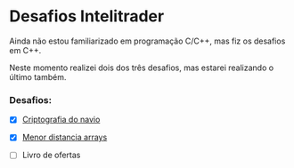 # Desafios Intelitrader
Ainda não estou familiarizado em programação C/C++, mas fiz os desafios em C++.

Neste momento realizei dois dos três desafios, mas estarei realizando o último também.

### Desafios:
- [X] [Criptografia do navio](https://github.com/jmsmarcelo/intelitrader-challenges/blob/main/mainShipEncryption.cpp)
- [X] [Menor distancia arrays](https://github.com/jmsmarcelo/intelitrader-challenges/blob/main/mainShortestDistanceArray.cpp)
- [ ] Livro de ofertas

